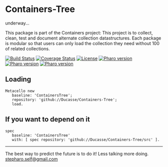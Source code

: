 # Containers-Tree
underway...


This package is part of the Containers project: This project is to collect, clean, 
test and document alternate collection datastructures. Each package is modular so that users 
can only load the collection they need without 100 of related collections.

[![Build Status](https://travis-ci.com/Ducasse/Containers-Tree.svg?branch=master)](https://travis-ci.com/Ducasse/Containers-Tree)
[![Coverage Status](https://coveralls.io/repos/github//Ducasse/Containers-Tree/badge.svg?branch=master)](https://coveralls.io/github//Ducasse/Containers-Tree?branch=master)
[![License](https://img.shields.io/badge/license-MIT-blue.svg)]()
[![Pharo version](https://img.shields.io/badge/Pharo-6.1-%23aac9ff.svg)](https://pharo.org/download)
[![Pharo version](https://img.shields.io/badge/Pharo-7.0-%23aac9ff.svg)](https://pharo.org/download)
[![Pharo version](https://img.shields.io/badge/Pharo-8.0-%23aac9ff.svg)](https://pharo.org/download)
<!-- [![Build status](https://ci.appveyor.com/api/projects/status/1wdnjvmlxfbml8qo?svg=true)](https://ci.appveyor.com/project/olekscode/dataframe)  -->



## Loading

```
Metacello new
   baseline: 'ContainersTree';
   repository: 'github://Ducasse/Containers-Tree';
   load.
```

## If you want to depend on it

```
spec 
   baseline: 'ContainersTree' 
   with: [ spec repository: 'github://Ducasse/Containers-Tree/src' ].
```


----
The best way to predict the future is to do it!
Less talking more doing. stepharo.self@gmail.com
